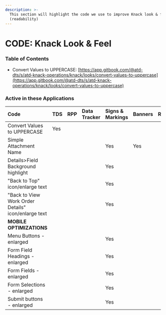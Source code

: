 ```yaml
---
description: >-
  This section will highlight the code we use to improve Knack look & feel
  (readability)
---
```


# CODE: Knack Look & Feel

### Table of Contents

* Convert Values to UPPERCASE: [https://app.gitbook.com/@atd-dts/s/atd-knack-operations/knack/looks/convert-values-to-uppercase](https://app.gitbook.com/@atd-dts/s/atd-knack-operations/knack/looks/convert-values-to-uppercase)



### Active in these Applications

| Code | TDS | RPP | Data Tracker | Signs & Markings | Banners | ROW | DTS | HR | Finance | Parking Enterprise | VZA | SMO |
| :--- | :--- | :--- | :--- | :--- | :--- | :--- | :--- | :--- | :--- | :--- | :--- | :--- |
| Convert Values to UPPERCASE | Yes |  |  |  |  |  |  |  |  |  |  |  |
| Simple Attachment Name |  |  |  | Yes | Yes |  |  |  |  |  |  |  |
| Details&gt;Field Background highlight  |  |  |  | Yes |  |  |  |  |  | Yes |  |  |
| "Back to Top" icon/enlarge text |  |  |  | Yes |  |  |  |  |  |  |  |  |
| "Back to View Work Order Details" icon/enlarge text |  |  |  | Yes |  |  |  |  |  |  |  |  |
| **MOBILE OPTIMIZATIONS** |  |  |  |  |  |  |  |  |  |  |  |  |
| Menu Buttons - enlarged  |  |  |  | Yes |  |  |  |  |  |  |  |  |
| Form Field Headings - enlarged |  |  |  | Yes |  |  |  |  |  |  |  |  |
| Form Fields - enlarged |  |  |  | Yes |  |  |  |  |  |  |  |  |
| Form Selections - enlarged |  |  |  | Yes |  |  |  |  |  |  |  |  |
| Submit buttons - enlarged |  |  |  | Yes |  |  |  |  |  |  |  |  |





